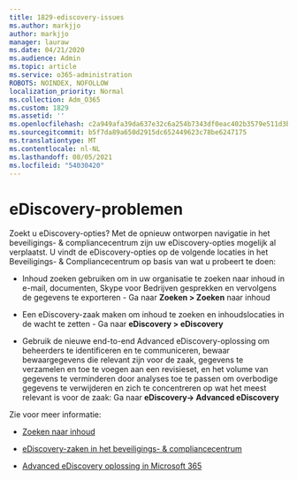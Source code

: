 ```yaml
---
title: 1829-ediscovery-issues
ms.author: markjjo
author: markjjo
manager: lauraw
ms.date: 04/21/2020
ms.audience: Admin
ms.topic: article
ms.service: o365-administration
ROBOTS: NOINDEX, NOFOLLOW
localization_priority: Normal
ms.collection: Adm_O365
ms.custom: 1829
ms.assetid: ''
ms.openlocfilehash: c2a949afa39da637e32c6a254b7343df0eac402b3579e511d3b41e13b2b00bf7
ms.sourcegitcommit: b5f7da89a650d2915dc652449623c78be6247175
ms.translationtype: MT
ms.contentlocale: nl-NL
ms.lasthandoff: 08/05/2021
ms.locfileid: "54030420"
---
```

# <a name="ediscovery-issues"></a>eDiscovery-problemen

Zoekt u eDiscovery-opties? Met de opnieuw ontworpen navigatie in het beveiligings- & compliancecentrum zijn uw eDiscovery-opties mogelijk al verplaatst.  U vindt de eDiscovery-opties op de volgende locaties in het Beveiligings- & Compliancecentrum op basis van wat u probeert te doen:

- Inhoud zoeken gebruiken om in uw organisatie te zoeken naar inhoud in e-mail, documenten, Skype voor Bedrijven gesprekken en vervolgens de gegevens te exporteren - Ga naar **Zoeken > Zoeken** naar inhoud

- Een eDiscovery-zaak maken om inhoud te zoeken en inhoudslocaties in de wacht te zetten - Ga naar **eDiscovery > eDiscovery**

- Gebruik de nieuwe end-to-end Advanced eDiscovery-oplossing om beheerders te identificeren en te communiceren, bewaar bewaargegevens die relevant zijn voor de zaak, gegevens te verzamelen en toe te voegen aan een revisieset, en het volume van gegevens te verminderen door analyses toe te passen om overbodige gegevens te verwijderen en zich te concentreren op wat het meest relevant is voor de zaak: Ga naar **eDiscovery-> Advanced eDiscovery**

Zie voor meer informatie:

- [Zoeken naar inhoud](https://docs.microsoft.com/microsoft-365/compliance/content-search)

- [eDiscovery-zaken in het beveiligings- & compliancecentrum](https://docs.microsoft.com/microsoft-365/compliance/ediscovery-cases)

- [Advanced eDiscovery oplossing in Microsoft 365](https://docs.microsoft.com/microsoft-365/compliance/overview-ediscovery-20)
